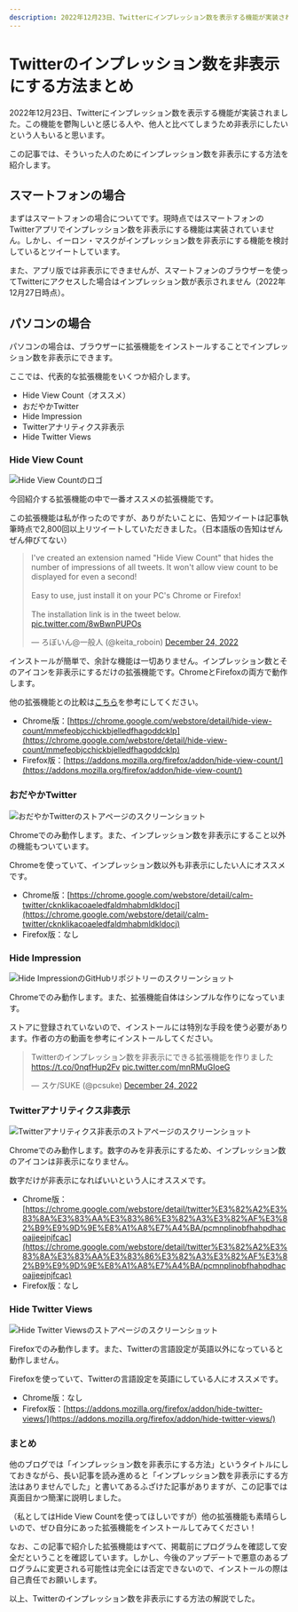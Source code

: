 ```yaml
---
description: 2022年12月23日、Twitterにインプレッション数を表示する機能が実装されました。この機能を鬱陶しいと感じる人や、他人と比べてしまうため非表示にしたいという人もいると思います。この記事では、そういった人のためにインプレッション数を非表示にする方法を紹介します。他の「非表示にする方法は見つかりませんでした」と書いているようなふざけたブログとは違い、ちゃんと非表示にする方法を解説します。
---
```

# Twitterのインプレッション数を非表示にする方法まとめ

2022年12月23日、Twitterにインプレッション数を表示する機能が実装されました。この機能を鬱陶しいと感じる人や、他人と比べてしまうため非表示にしたいという人もいると思います。

この記事では、そういった人のためにインプレッション数を非表示にする方法を紹介します。

## スマートフォンの場合

まずはスマートフォンの場合についてです。現時点ではスマートフォンのTwitterアプリでインプレッション数を非表示にする機能は実装されていません。しかし、イーロン・マスクがインプレッション数を非表示にする機能を検討しているとツイートしています。

また、アプリ版では非表示にできませんが、スマートフォンのブラウザーを使ってTwitterにアクセスした場合はインプレッション数が表示されません（2022年12月27日時点）。

## パソコンの場合

パソコンの場合は、ブラウザーに拡張機能をインストールすることでインプレッション数を非表示にできます。

ここでは、代表的な拡張機能をいくつか紹介します。

- Hide View Count（オススメ）
- おだやかTwitter
- Hide Impression
- Twitterアナリティクス非表示
- Hide Twitter Views

### Hide View Count

![Hide View Countのロゴ](logo2.png)

今回紹介する拡張機能の中で一番オススメの拡張機能です。

この拡張機能は私が作ったのですが、ありがたいことに、告知ツイートは記事執筆時点で2,800回以上リツイートしていただきました。（日本語版の告知はぜんぜん伸びてない）

<blockquote class="twitter-tweet" data-dnt="true" data-theme="dark"><p lang="en" dir="ltr">I&#39;ve created an extension named &quot;Hide View Count&quot; that hides the number of impressions of all tweets. It won&#39;t allow view count to be displayed for even a second!<br><br>Easy to use, just install it on your PC&#39;s Chrome or Firefox!<br><br>The installation link is in the tweet below. <a href="https://t.co/8wBwnPUPOs">pic.twitter.com/8wBwnPUPOs</a></p>&mdash; ろぼいん@一般人 (@keita_roboin) <a href="https://twitter.com/keita_roboin/status/1606649067832217600?ref_src=twsrc%5Etfw">December 24, 2022</a></blockquote> <script async src="https://platform.twitter.com/widgets.js" charset="utf-8"></script>

インストールが簡単で、余計な機能は一切ありません。インプレッション数とそのアイコンを非表示にするだけの拡張機能です。ChromeとFirefoxの両方で動作します。

他の拡張機能との比較は[こちら](https://robot-inventor.github.io/article/2022/12/24/hide-twitter-view-count/#%E9%A1%9E%E4%BC%BC%E3%81%AE%E6%8B%A1%E5%BC%B5%E6%A9%9F%E8%83%BD%E3%81%A8%E3%81%AE%E9%81%95%E3%81%84)を参考にしてください。

- Chrome版：[https://chrome.google.com/webstore/detail/hide-view-count/mmefeobjcchickbjelledfhagoddcklp](https://chrome.google.com/webstore/detail/hide-view-count/mmefeobjcchickbjelledfhagoddcklp)
- Firefox版：[https://addons.mozilla.org/firefox/addon/hide-view-count/](https://addons.mozilla.org/firefox/addon/hide-view-count/)

### おだやかTwitter

![おだやかTwitterのストアページのスクリーンショット](2022-12-27-22-06-51.png)

Chromeでのみ動作します。また、インプレッション数を非表示にすること以外の機能もついています。

Chromeを使っていて、インプレッション数以外も非表示にしたい人にオススメです。

- Chrome版：[https://chrome.google.com/webstore/detail/calm-twitter/cknklikacoaeledfaldmhabmldkldocj](https://chrome.google.com/webstore/detail/calm-twitter/cknklikacoaeledfaldmhabmldkldocj)
- Firefox版：なし

### Hide Impression

![Hide ImpressionのGitHubリポジトリーのスクリーンショット](2022-12-27-22-08-23.png)

Chromeでのみ動作します。また、拡張機能自体はシンプルな作りになっています。

ストアに登録されていないので、インストールには特別な手段を使う必要があります。作者の方の動画を参考にインストールしてください。

<blockquote class="twitter-tweet" data-dnt="true" data-theme="dark"><p lang="ja" dir="ltr">Twitterのインプレッション数を非表示にできる拡張機能を作りました<a href="https://t.co/0nqfHup2Fv">https://t.co/0nqfHup2Fv</a> <a href="https://t.co/mnRMuGIoeG">pic.twitter.com/mnRMuGIoeG</a></p>&mdash; スケ/SUKE (@pcsuke) <a href="https://twitter.com/pcsuke/status/1606549036399751169?ref_src=twsrc%5Etfw">December 24, 2022</a></blockquote> <script async src="https://platform.twitter.com/widgets.js" charset="utf-8"></script>

### Twitterアナリティクス非表示

![Twitterアナリティクス非表示のストアページのスクリーンショット](2022-12-27-22-09-31.png)

Chromeでのみ動作します。数字のみを非表示にするため、インプレッション数のアイコンは非表示になりません。

数字だけが非表示になればいいという人にオススメです。

- Chrome版：[https://chrome.google.com/webstore/detail/twitter%E3%82%A2%E3%83%8A%E3%83%AA%E3%83%86%E3%82%A3%E3%82%AF%E3%82%B9%E9%9D%9E%E8%A1%A8%E7%A4%BA/pcmnplinobfhahpdhacoajjeejnjfcac](https://chrome.google.com/webstore/detail/twitter%E3%82%A2%E3%83%8A%E3%83%AA%E3%83%86%E3%82%A3%E3%82%AF%E3%82%B9%E9%9D%9E%E8%A1%A8%E7%A4%BA/pcmnplinobfhahpdhacoajjeejnjfcac)
- Firefox版：なし

### Hide Twitter Views

![Hide Twitter Viewsのストアページのスクリーンショット](2022-12-27-22-10-29.png)

Firefoxでのみ動作します。また、Twitterの言語設定が英語以外になっていると動作しません。

Firefoxを使っていて、Twitterの言語設定を英語にしている人にオススメです。

- Chrome版：なし
- Firefox版：[https://addons.mozilla.org/firefox/addon/hide-twitter-views/](https://addons.mozilla.org/firefox/addon/hide-twitter-views/)

### まとめ

他のブログでは「インプレッション数を非表示にする方法」というタイトルにしておきながら、長い記事を読み進めると「インプレッション数を非表示にする方法はありませんでした」と書いてあるふざけた記事がありますが、この記事では真面目かつ簡潔に説明しました。

（私としてはHide View Countを使ってほしいですが）他の拡張機能も素晴らしいので、ぜひ自分にあった拡張機能をインストールしてみてください！

なお、この記事で紹介した拡張機能はすべて、掲載前にプログラムを確認して安全だということを確認しています。しかし、今後のアップデートで悪意のあるプログラムに変更される可能性は完全には否定できないので、インストールの際は自己責任でお願いします。

以上、Twitterのインプレッション数を非表示にする方法の解説でした。
